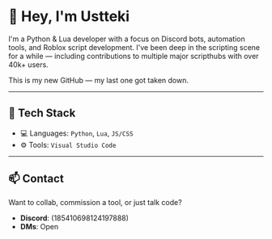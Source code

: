 # 👋 Hey, I'm Ustteki

I'm a Python & Lua developer with a focus on Discord bots, automation tools, and Roblox script development. I've been deep in the scripting scene for a while — including contributions to multiple major scripthubs with over 40k+ users. 

This is my new GitHub — my last one got taken down.

---

## 🔧 Tech Stack

- 💻 Languages: `Python`, `Lua`, `JS/CSS`
- ⚙️ Tools: `Visual Studio Code`

---

## 📫 Contact

Want to collab, commission a tool, or just talk code?

- **Discord**: (185410698124197888)
- **DMs**: Open
